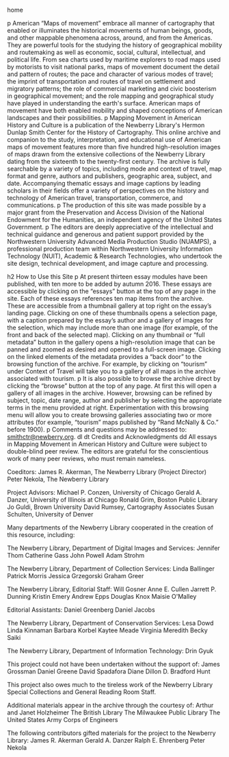 home

p American “Maps of movement” embrace all manner of cartography that enabled or illuminates the historical movements of human beings, goods, and other mappable phenomena across, around, and from the Americas. They are powerful tools for the studying the history of geographical mobility and routemaking as well as economic, social, cultural, intellectual, and political life. From sea charts used by maritime explorers to road maps used by motorists to visit national parks, maps of movement document the detail and pattern of routes; the pace and character of various modes of travel; the imprint of transportation and routes of travel on settlement and migratory patterns; the role of commercial marketing and civic boosterism in geographical movement; and the role mapping and geographical study have played in understanding the earth's surface. American maps of movement have both enabled mobility and shaped conceptions of American landscapes and their possibilities.
p Mapping Movement in American History and Culture is a publication of the Newberry Library's Hermon Dunlap Smith Center for the History of Cartography. This online archive and companion to the study, interpretation, and educational use of American maps of movement features more than five hundred high-resolution images of maps drawn from the extensive collections of the Newberry Library dating from the sixteenth to the twenty-first century. The archive is fully searchable by a variety of topics, including mode and context of travel, map format and genre, authors and publishers, geographic area, subject, and date. Accompanying thematic essays and image captions by leading scholars in their fields offer a variety of perspectives on the history and technology of American travel, transportation, commerce, and communications.
p The production of this site was made possible by a major grant from the Preservation and Access Division of the National Endowment for the Humanities, an independent agency of the United States Government.
p The editors are deeply appreciative of the intellectual and technical guidance and generous and patient support provided by the Northwestern University Advanced Media Production Studio (NUAMPS), a professional production team within Northwestern University Information Technology (NUIT), Academic & Research Technologies, who undertook the site design, technical development, and image capture and processing.
 
h2 How to Use this Site
p At present thirteen essay modules have been published, with ten more to be added by autumn 2016. These essays are accessible by clicking on the “essays” button at the top of any page in the site. Each of these essays references ten map items from the archive. These are accessible from a thumbnail gallery at top right on the essay’s landing page. Clicking on one of these thumbnails opens a selection page, with a caption prepared by the essay’s author and a gallery of images for the selection, which may include more than one image (for example, of the front and back of the selected map). Clicking on any thumbnail or “full metadata” button in the gallery opens a high-resolution image that can be panned and zoomed as desired and opened to a full-screen image. Clicking on the linked elements of the metadata provides a “back door” to the browsing function of the archive. For example, by clicking on “tourism” under Context of Travel will take you to a gallery of all maps in the archive associated with tourism.
p It is also possible to browse the archive direct by clicking the “browse” button at the top of any page. At first this will open a gallery of all images in the archive. However, browsing can be refined by subject, topic, date range, author and publisher by selecting the appropriate terms in the menu provided at right. Experimentation with this browsing menu will allow you to create browsing galleries associating two or more attributes (for example, “tourism” maps published by “Rand McNally & Co.” before 1900).
p Comments and questions may be addressed to: smithctr@newberry.org.
dl 
dt Credits and Acknowledgments
dd All essays in Mapping Movement in American History and Culture were subject to double-blind peer review. The editors are grateful for the conscientious work of many peer reviews, who must remain nameless.
 
Coeditors:
James R. Akerman, The Newberry Library (Project Director)
Peter Nekola, The Newberry Library
 
Project Advisors: 
Michael P. Conzen, University of Chicago
Gerald A. Danzer, University of Illinois at Chicago
Ronald Grim, Boston Public Library
Jo Guldi, Brown University
David Rumsey, Cartography Associates
Susan Schulten, University of Denver
 
Many departments of the Newberry Library cooperated in the creation of this resource, including:
 
The Newberry Library, Department of Digital Images and Services:
Jennifer Thom
Catherine Gass
John Powell
Adam Strohm
 
The Newberry Library, Department of Collection Services:
Linda Ballinger
Patrick Morris
Jessica Grzegorski
Graham Greer

The Newberry Library, Editorial Staff:
Will Gosner
Anne E. Cullen
Jarrett P. Dunning
Kristin Emery
Andrew Epps
Douglas Knox
Maisie O'Malley

 
Editorial Assistants:
Daniel Greenberg
Daniel Jacobs
 
The Newberry Library, Department of Conservation Services:
Lesa Dowd
Linda Kinnaman
Barbara Korbel
Kaytee Meade
Virginia Meredith
Becky Saiki
 
The Newberry Library, Department of Information Technology:
Drin Gyuk
 
This project could not have been undertaken without the support of:
James Grossman
Daniel Greene
David Spadafora
Diane Dillon
D. Bradford Hunt
 
This project also owes much to the tireless work of the Newberry Library Special Collections and General Reading Room Staff.
 
Additional materials appear in the archive through the courtesy of:
Arthur and Janet Holzheimer
The British Library
The Milwaukee Public Library
The United States Army Corps of Engineers
 
The following contributors gifted materials for the project to the Newberry Library:
James R. Akerman
Gerald A. Danzer
Ralph E. Ehrenberg
Peter Nekola